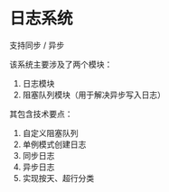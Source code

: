 # 日志系统
支持同步 / 异步

该系统主要涉及了两个模块：

1. 日志模块
2. 阻塞队列模块（用于解决异步写入日志）

其包含技术要点：

1. 自定义阻塞队列
2. 单例模式创建日志
3. 同步日志
4. 异步日志
5. 实现按天、超行分类